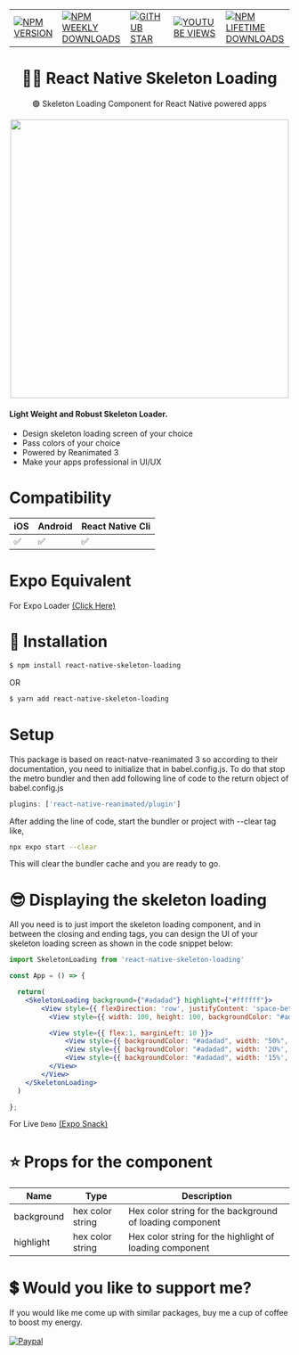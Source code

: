 |                          | |  |   |   |
| --------------------------------------- | -------- | ---------- |---------- |---------- |
| <a href="https://www.npmjs.com/package/react-native-skeleton-loading">![NPM VERSION](https://img.shields.io/npm/v/react-native-skeleton-loading?style=for-the-badge)</a> | <a href="https://www.npmjs.com/package/react-native-skeleton-loading">![NPM WEEKLY DOWNLOADS](https://img.shields.io/npm/dw/react-native-skeleton-loading?color=%232CA215&label=WEEKLY%20DOWNLOADS&style=for-the-badge)</a> | <a href="https://github.com/mmusaib/react-native-skeleton-loading/stargazers">![GITHUB STAR](https://img.shields.io/github/stars/mmusaib/react-native-skeleton-loading?label=Give%20Us%20A%20Star&style=for-the-badge)</a> | <a href="https://www.youtube.com/channel/UCSwIR2KBHiqiProH3Me8IZQ">![YOUTUBE VIEWS](https://img.shields.io/youtube/channel/views/UCSwIR2KBHiqiProH3Me8IZQ?label=YOUTUBE%20VIEWS&style=for-the-badge)</a> | <a href="https://www.npmjs.com/package/react-native-skeleton-loading">![NPM LIFETIME DOWNLOADS](https://img.shields.io/npm/dt/react-native-skeleton-loading?color=%232CA215&style=for-the-badge)</a>

<h1 align="center">
  🏳️‍🌈  React Native Skeleton Loading
</h1>

<div align="center">

🟢 Skeleton Loading Component for React Native powered apps 

<a href="https://twitter.com/_mmusaib" target="_blank"></a>
<img src="https://i.imgur.com/toxEFWe.png" width="500" />
</div>



<h4>Light Weight and <b>Robust</b> Skeleton Loader.</h4>

-   Design skeleton loading screen of your choice 
-   Pass colors of your choice
-   Powered by Reanimated 3
-   Make your apps professional in UI/UX




# Compatibility


|  iOS  | Android | React Native Cli |
--------|---------|------|
|  ✅  |    ✅    |  ✅  |


# Expo Equivalent
For Expo Loader [(Click Here)](https://github.com/mmusaib/expo-skeleton-loading)



# 🔌 Installation

```sh
$ npm install react-native-skeleton-loading

```

OR

```sh
$ yarn add react-native-skeleton-loading
```

# Setup
This package is based on react-natve-reanimated 3 so according to their documentation, 
you need to initialize that in babel.config.js. To do that stop the metro bundler and
then add following line of code to the return object of babel.config.js

```js
plugins: ['react-native-reanimated/plugin']
```

After adding the line of code, start the bundler or project with --clear tag like,

```sh
npx expo start --clear
```
This will clear the bundler cache and you are ready to go.



# 😎 Displaying the skeleton loading
All you need is to just import the skeleton loading component, and in between the
closing and ending tags, you can design the UI of your skeleton loading screen
as shown in the code snippet below:

```jsx
import SkeletonLoading from 'react-native-skeleton-loading'

const App = () => {

  return(
    <SkeletonLoading background={"#adadad"} highlight={"#ffffff"}>
        <View style={{ flexDirection: 'row', justifyContent: 'space-between' }}>
          <View style={{ width: 100, height: 100, backgroundColor: "#adadad", borderRadius: 10 }} />

          <View style={{ flex:1, marginLeft: 10 }}>
              <View style={{ backgroundColor: "#adadad", width: "50%", height: 10, marginBottom: 3, borderRadius: 5 }} />
              <View style={{ backgroundColor: "#adadad", width: '20%', height: 8, borderRadius: 5 }} />
              <View style={{ backgroundColor: "#adadad", width: '15%', height: 8, borderRadius: 5, marginTop: 3 }} />
          </View>
        </View>
    </SkeletonLoading>
  )

};
```



For Live `Demo` [(Expo Snack)](https://snack.expo.dev/@mmusaib/react-native-skeleton-loading?platform=android)

# ⭐ Props  for  the component
| Name | Type | Description |
| ---- | ----------- | ----------- |
| background | hex color string | Hex color string for the background of loading component
| highlight | hex color string | Hex color string for the highlight of loading component




# 💲 Would you like to support me?

If you would like me come up with similar packages, buy me a cup of coffee to boost my energy.
<br><br>
[![Paypal](https://www.paypalobjects.com/webstatic/mktg/Logo/pp-logo-100px.png)](https://paypal.me/mmusaib)
<br><br>



<!-- # ▶️ Watch Tutorial Video 

 [![Watch video](https://i.imgur.com/QcWCHk9.png)](https://www.youtube.com/watch?v=ZstelmTWhjw) -->


<!-- For Live `Demo` [(Expo Snack)](https://snack.expo.dev/@mmusaib/react-native-stock-star-rating)









